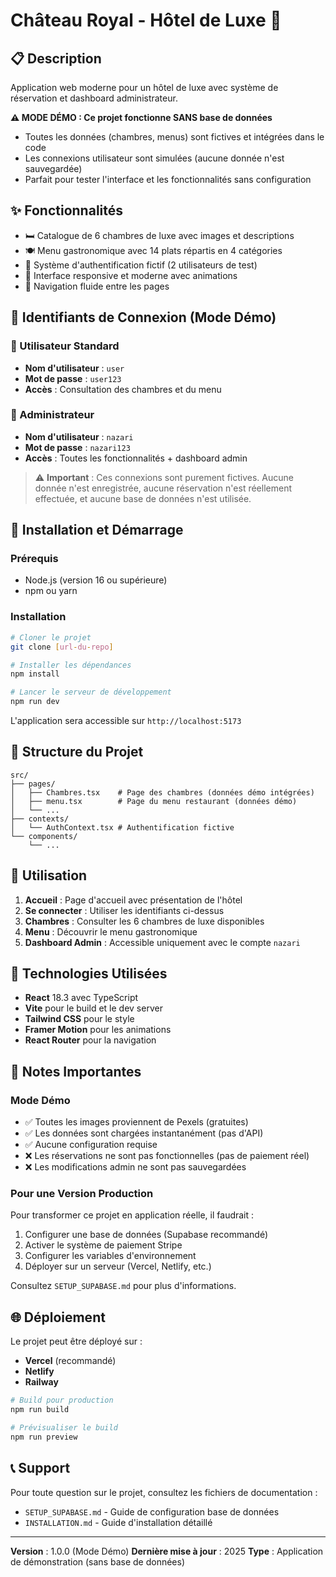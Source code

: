 # Château Royal - Hôtel de Luxe 🏰

## 📋 Description
Application web moderne pour un hôtel de luxe avec système de réservation et dashboard administrateur.

**⚠️ MODE DÉMO : Ce projet fonctionne SANS base de données**
- Toutes les données (chambres, menus) sont fictives et intégrées dans le code
- Les connexions utilisateur sont simulées (aucune donnée n'est sauvegardée)
- Parfait pour tester l'interface et les fonctionnalités sans configuration

## ✨ Fonctionnalités
- 🛏️ Catalogue de 6 chambres de luxe avec images et descriptions
- 🍽️ Menu gastronomique avec 14 plats répartis en 4 catégories
- 👤 Système d'authentification fictif (2 utilisateurs de test)
- 🎨 Interface responsive et moderne avec animations
- 📱 Navigation fluide entre les pages

## 🔑 Identifiants de Connexion (Mode Démo)

### 👤 Utilisateur Standard
- **Nom d'utilisateur** : `user`
- **Mot de passe** : `user123`
- **Accès** : Consultation des chambres et du menu

### 🔐 Administrateur
- **Nom d'utilisateur** : `nazari`
- **Mot de passe** : `nazari123`
- **Accès** : Toutes les fonctionnalités + dashboard admin

> ⚠️ **Important** : Ces connexions sont purement fictives. Aucune donnée n'est enregistrée, aucune réservation n'est réellement effectuée, et aucune base de données n'est utilisée.

## 🚀 Installation et Démarrage

### Prérequis
- Node.js (version 16 ou supérieure)
- npm ou yarn

### Installation
```bash
# Cloner le projet
git clone [url-du-repo]

# Installer les dépendances
npm install

# Lancer le serveur de développement
npm run dev
```

L'application sera accessible sur `http://localhost:5173`

## 📂 Structure du Projet
```
src/
├── pages/
│   ├── Chambres.tsx    # Page des chambres (données démo intégrées)
│   ├── menu.tsx        # Page du menu restaurant (données démo)
│   └── ...
├── contexts/
│   └── AuthContext.tsx # Authentification fictive
└── components/
    └── ...
```

## 🎯 Utilisation

1. **Accueil** : Page d'accueil avec présentation de l'hôtel
2. **Se connecter** : Utiliser les identifiants ci-dessus
3. **Chambres** : Consulter les 6 chambres de luxe disponibles
4. **Menu** : Découvrir le menu gastronomique
5. **Dashboard Admin** : Accessible uniquement avec le compte `nazari`

## 🔧 Technologies Utilisées
- **React** 18.3 avec TypeScript
- **Vite** pour le build et le dev server
- **Tailwind CSS** pour le style
- **Framer Motion** pour les animations
- **React Router** pour la navigation

## 📝 Notes Importantes

### Mode Démo
- ✅ Toutes les images proviennent de Pexels (gratuites)
- ✅ Les données sont chargées instantanément (pas d'API)
- ✅ Aucune configuration requise
- ❌ Les réservations ne sont pas fonctionnelles (pas de paiement réel)
- ❌ Les modifications admin ne sont pas sauvegardées

### Pour une Version Production
Pour transformer ce projet en application réelle, il faudrait :
1. Configurer une base de données (Supabase recommandé)
2. Activer le système de paiement Stripe
3. Configurer les variables d'environnement
4. Déployer sur un serveur (Vercel, Netlify, etc.)

Consultez `SETUP_SUPABASE.md` pour plus d'informations.

## 🌐 Déploiement
Le projet peut être déployé sur :
- **Vercel** (recommandé)
- **Netlify**
- **Railway**

```bash
# Build pour production
npm run build

# Prévisualiser le build
npm run preview
```

## 📞 Support
Pour toute question sur le projet, consultez les fichiers de documentation :
- `SETUP_SUPABASE.md` - Guide de configuration base de données
- `INSTALLATION.md` - Guide d'installation détaillé

---

**Version** : 1.0.0 (Mode Démo)
**Dernière mise à jour** : 2025
**Type** : Application de démonstration (sans base de données)